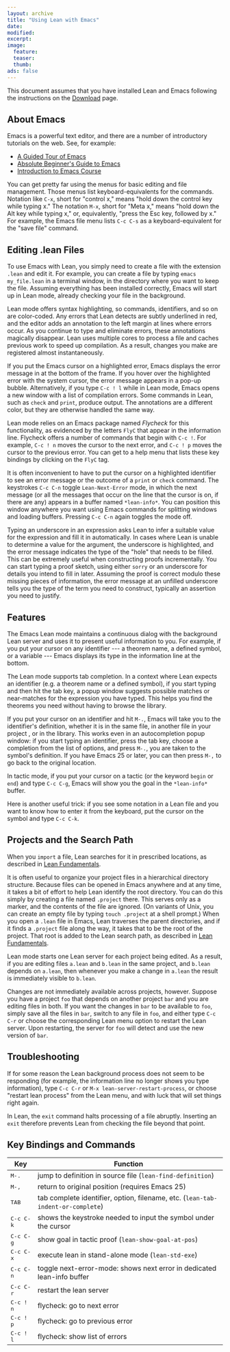 ```yaml
---
layout: archive
title: "Using Lean with Emacs"
date:
modified:
excerpt:
image:
  feature:
  teaser:
  thumb:
ads: false
---
```


This document assumes that you have installed Lean and Emacs following the instructions on the [Download](../../download) page.

## About Emacs

Emacs is a powerful text editor, and there are a number of introductory tutorials on the web. See, for example:

- [A Guided Tour of Emacs](http://www.gnu.org/software/emacs/tour/)
- [Absolute Beginner's Guide to Emacs](http://www.jesshamrick.com/2012/09/10/absolute-beginners-guide-to-emacs/)
- [Introduction to Emacs Course](http://www.ucs.cam.ac.uk/docs/course-notes/unix-courses/earlier/Emacs/files/course.pdf)

You can get pretty far using the menus for basic editing and file management. Those menus list keyboard-equivalents for the commands. Notation like `C-x`, short for "control x," means "hold down the control key while typing x." The notation `M-x`, short for "Meta x," means "hold down the Alt key while typing x," or, equivalently, "press the Esc key, followed by x." For example, the Emacs file menu lists `C-c C-s` as a keyboard-equivalent for the "save file" command.

## Editing .lean Files

To use Emacs with Lean, you simply need to create a file with the extension `.lean` and edit it. For example, you can create a file by typing `emacs my_file.lean` in a terminal window, in the directory where you want to keep the file. Assuming everything has been installed correctly, Emacs will start up in Lean mode, already checking your file in the background. 

Lean mode offers syntax highlighting, so commands, identifiers, and so on are color-coded. Any errors that Lean detects are subtly underlined in red, and the editor adds an annotation to the left margin at lines where errors occur. As you continue to type and eliminate errors, these annotations magically disappear. Lean uses multiple cores to process a file and caches previous work to speed up compilation. As a result, changes you make are registered almost instantaneously.

If you put the Emacs cursor on a highlighted error, Emacs displays the error message in at the bottom of the frame. If you hover over the highlighted error with the system cursor, the error message appears in a pop-up bubble. Alternatively, if you type `C-c ! l` while in Lean mode, Emacs opens a new window with a list of compilation errors. Some commands in Lean, such as `check` and `print`, produce output. The annotations are a different color, but they are otherwise handled the same way.

Lean mode relies on an Emacs package named *Flycheck* for this functionality, as evidenced by the letters `FlyC` that appear in the information line.  Flycheck offers a number of commands that begin with `C-c !`. For example, `C-c ! n` moves the cursor to the next error, and `C-c ! p` moves the cursor to the previous error. You can get to a help menu that lists these key bindings by clicking on the `FlyC` tag. 

It is often inconvenient to have to put the cursor on a highlighted identifier to see an error message or the outcome of a `print` or `check` command. The keystrokes `C-c C-n` toggle `Lean-Next-Error` mode, in which the next message (or all the messages that occur on the line that the cursor is on, if there are any) appears in a buffer named `*lean-info*`. You can position this window anywhere you want using Emacs commands for splitting windows and loading buffers. Pressing `C-c C-n` again toggles the mode off.

Typing an underscore in an expression asks Lean to infer a suitable value for the expression and fill it in automatically. In cases where Lean is unable to determine a value for the argument, the underscore is highlighted, and the error message indicates the type of the "hole" that needs to be filled. This can be extremely useful when constructing proofs incrementally. You can start typing a proof sketch, using either `sorry` or an underscore for details you intend to fill in later. Assuming the proof is correct modulo these missing pieces of information, the error message at an unfilled underscore tells you the type of the term you need to construct, typically an assertion you need to justify.

## Features

The Emacs Lean mode maintains a continuous dialog with the background Lean server and uses it to present useful information to you. For example, if you put your cursor on any identifier --- a theorem name, a defined symbol, or a variable --- Emacs displays its type in the information line at the bottom. 

The Lean mode supports tab completion. In a context where Lean expects an identifier (e.g. a theorem name or a defined symbol), if you start typing and then hit the tab key, a popup window suggests possible matches or near-matches for the expression you have typed. This helps you find the theorems you need without having to browse the library. 

If you put your cursor on an identifier and hit `M-.`, Emacs will take you to the identifier's definition, whether it is in the same file, in another file in your project , or in the library. This works even in an autocompletion popup window: if you start typing an identifier, press the tab key, choose a completion from the list of options, and press `M-.`, you are taken to the symbol's definition.  If you have Emacs 25 or later, you can then press `M-,` to go back to the original location.

In tactic mode, if you put your cursor on a tactic (or the keyword `begin` or `end`) and type `C-c C-g`, Emacs will show you the goal in the `*lean-info*` buffer.

Here is another useful trick: if you see some notation in a Lean file and you want to know how to enter it from the keyboard, put the cursor on the symbol and type `C-c C-k`.

## Projects and the Search Path

When you `import` a file, Lean searches for it in prescribed locations, as described in [Lean Fundamentals](../fundamentals).

It is often useful to organize your project files in a hierarchical directory structure. Because files can be opened in Emacs anywhere and at any time, it takes a bit of effort to help Lean identify the root directory. You can do this simply by creating a file named `.project` there. This serves only as a marker, and the contents of the file are ignored. (On variants of Unix, you can create an empty file by typing `touch .project` at a shell prompt.) When you open a `.lean` file in Emacs, Lean traverses the parent directories, and if it finds a `.project` file along the way, it takes that to be the root of the project. That root is added to the Lean search path, as described in 
[Lean Fundamentals](../fundamentals).

Lean mode starts one Lean server for each project being edited. As a result, if you are editing files `a.lean` and `b.lean` in the same project, and `b.lean` depends on `a.lean`, then whenever you make a change in `a.lean` the result is immediately visible to `b.lean`.

Changes are not immediately available across projects, however. Suppose you have a project `foo` that depends on another project `bar` and you are editing files in both. If you want the changes in `bar` to be available to `foo`, simply save all the files in `bar`, switch to any file in `foo`, and either type `C-c C-r` or choose the corresponding Lean menu option to restart the Lean server. Upon restarting, the server for `foo` will detect and use the new version of `bar`.


## Troubleshooting

If for some reason the Lean background process does not seem to be responding (for example, the information line no longer shows you type information), type `C-c C-r` or `M-x lean-server-restart-process`, or choose "restart lean process" from the Lean menu, and with luck that will set things right again.

In Lean, the `exit` command halts processing of a file abruptly. Inserting an `exit` therefore prevents Lean from checking the file beyond that point.

## Key Bindings and Commands


| Key                | Function                                                                        |
|--------------------|---------------------------------------------------------------------------------|
| <kbd>M-.</kbd>     | jump to definition in source file (`lean-find-definition`)                      |
| <kbd>M-,</kbd>     | return to original position (requires Emacs 25)                                 |
| <kbd>TAB</kbd>     | tab complete identifier, option, filename, etc. (`lean-tab-indent-or-complete`) |
| <kbd>C-c C-k</kbd> | shows the keystroke needed to input the symbol under the cursor                 |
| <kbd>C-c C-g</kbd> | show goal in tactic proof (`lean-show-goal-at-pos`)                             |
| <kbd>C-c C-x</kbd> | execute lean in stand-alone mode (`lean-std-exe`)                               |
| <kbd>C-c C-n</kbd> | toggle next-error-mode: shows next error in dedicated lean-info buffer          |
| <kbd>C-c C-r</kbd> | restart the lean server                                                         |
| <kbd>C-c ! n</kbd> | flycheck: go to next error                                                      |
| <kbd>C-c ! p</kbd> | flycheck: go to previous error                                                  |
| <kbd>C-c ! l</kbd> | flycheck: show list of errors                                                   |

